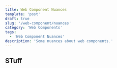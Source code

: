 ```yaml
---
title: Web Component Nuances
template: 'post'
draft: true
slug: '/web-component/nuances'
category: 'Web Components'
tags:
  - 'Web Component Nuances'
description: 'Some nuances about web components.'
---
```


## STuff